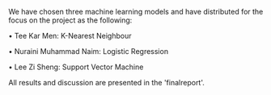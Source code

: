 We have chosen three machine learning models and have distributed for the focus on the project as the following: 

•	Tee Kar Men: K-Nearest Neighbour

•	Nuraini Muhammad Naim: Logistic Regression

•	Lee Zi Sheng: Support Vector Machine

All results and discussion are presented in the 'finalreport'.
